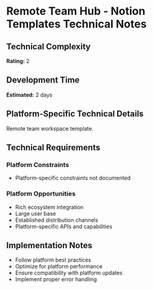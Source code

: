 # Remote Team Hub - Notion Templates Technical Notes

## Technical Complexity
**Rating:** 2

## Development Time
**Estimated:** 2 days

## Platform-Specific Technical Details
Remote team workspace template.

## Technical Requirements

### Platform Constraints
- Platform-specific constraints not documented

### Platform Opportunities
- Rich ecosystem integration
- Large user base
- Established distribution channels
- Platform-specific APIs and capabilities

## Implementation Notes
- Follow platform best practices
- Optimize for platform performance
- Ensure compatibility with platform updates
- Implement proper error handling
